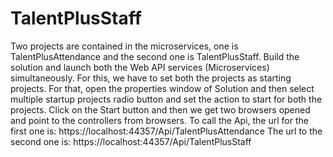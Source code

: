 # TalentPlusStaff
Two projects are contained in the microservices, one is TalentPlusAttendance and the second one is TalentPlusStaff.
Build the solution and launch both the Web API services (Microservices) simultaneously. 
For this, we have to set both the projects as starting projects. For that, open the properties window of Solution
and then select multiple startup projects radio button and set the action to start for both the projects.
Click on the Start button and then we get two browsers opened and point to the controllers from browsers.
To call the Api, the url for the first one is: https://localhost:44357/Api/TalentPlusAttendance
The url to the second one is: https://localhost:44357/Api/TalentPlusStaff
